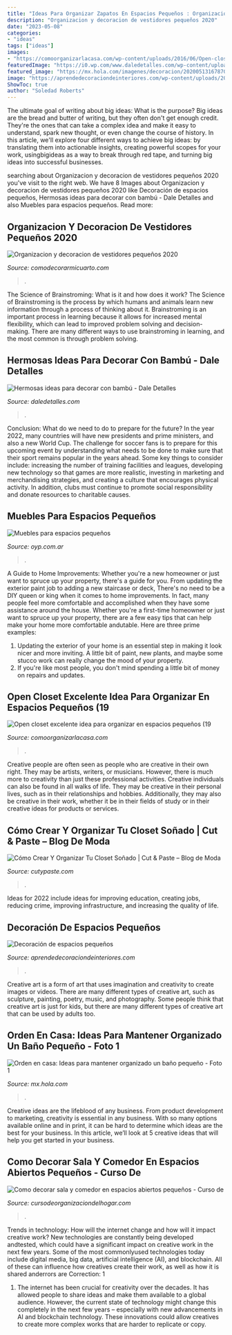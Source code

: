 ```yaml
---
title: "Ideas Para Organizar Zapatos En Espacios Pequeños : Organizacion Y Decoracion De Vestidores Pequeños 2020"
description: "Organizacion y decoracion de vestidores pequeños 2020"
date: "2023-05-08"
categories:
- "ideas"
tags: ["ideas"]
images:
- "https://comoorganizarlacasa.com/wp-content/uploads/2016/06/Open-closet-excelente-idea-para-organizar-en-espacios-pequeños-19.jpg"
featuredImage: "https://i0.wp.com/www.daledetalles.com/wp-content/uploads/2017/01/decoracion-con-bambu1.jpg"
featured_image: "https://mx.hola.com/imagenes/decoracion/20200513167870/orden-casa-bano-pequeno-mc/0-823-155/orden-bano-pequeño-8-a.jpg"
image: "https://aprendedecoraciondeinteriores.com/wp-content/uploads/2016/10/Decoración-de-espacios-pequeños-29.jpg"
ShowToc: true
author: "Soledad Roberts"
---
```



The ultimate goal of writing about big ideas: What is the purpose?
Big ideas are the bread and butter of writing, but they often don't get enough credit. They're the ones that can take a complex idea and make it easy to understand, spark new thought, or even change the course of history. In this article, we'll explore four different ways to achieve big ideas: by translating them into actionable insights, creating powerful scopes for your work, usingbigideas as a way to break through red tape, and turning big ideas into successful businesses.

	

		
searching about Organizacion y decoracion de vestidores pequeños 2020 you've visit to the right web. We have 8 Images about Organizacion y decoracion de vestidores pequeños 2020 like Decoración de espacios pequeños, Hermosas ideas para decorar con bambú - Dale Detalles and also Muebles para espacios pequeños. Read more:
		
    
## Organizacion Y Decoracion De Vestidores Pequeños 2020

<img loading=lazy src="https://comodecorarmicuarto.com/wp-content/uploads/2020/09/decoracion-de-vestidores-pequenos-tablaroca.jpg" onerror="this.onerror=null;this.src='https://tse2.mm.bing.net/th?id=OIP.eb15REBHTUK-P6EqbpST4QAAAA&amp;pid=15.1';" alt="Organizacion y decoracion de vestidores pequeños 2020">

_Source: comodecorarmicuarto.com_

>. 

	

The Science of Brainstroming: What is it and how does it work?
The Science of Brainstroming is the process by which humans and animals learn new information through a process of thinking about it. Brainstroming is an important process in learning because it allows for increased mental flexibility, which can lead to improved problem solving and decision-making. There are many different ways to use brainstroming in learning, and the most common is through problem solving.

    
## Hermosas Ideas Para Decorar Con Bambú - Dale Detalles

<img loading=lazy src="https://i0.wp.com/www.daledetalles.com/wp-content/uploads/2017/01/decoracion-con-bambu1.jpg" onerror="this.onerror=null;this.src='https://tse2.mm.bing.net/th?id=OIP.pXLVxN8_bSR4u7z03dH1KAHaNK&amp;pid=15.1';" alt="Hermosas ideas para decorar con bambú - Dale Detalles">

_Source: daledetalles.com_

>. 

	

Conclusion: What do we need to do to prepare for the future?
In the year 2022, many countries will have new presidents and prime ministers, and also a new World Cup. The challenge for soccer fans is to prepare for this upcoming event by understanding what needs to be done to make sure that their sport remains popular in the years ahead. Some key things to consider include: increasing the number of training facilities and leagues, developing new technology so that games are more realistic, investing in marketing and merchandising strategies, and creating a culture that encourages physical activity. In addition, clubs must continue to promote social responsibility and donate resources to charitable causes.

    
## Muebles Para Espacios Pequeños

<img loading=lazy src="http://www.oyp.com.ar/nueva/revistas/231/img/2-09.jpg" onerror="this.onerror=null;this.src='https://tse4.mm.bing.net/th?id=OIP.f_gguAK6boTsja7XXGNSiQHaHa&amp;pid=15.1';" alt="Muebles para espacios pequeños">

_Source: oyp.com.ar_

>. 

	

A Guide to Home Improvements: Whether you're a new homeowner or just want to spruce up your property, there's a guide for you. From updating the exterior paint job to adding a new staircase or deck,
There's no need to be a DIY queen or king when it comes to home improvements. In fact, many people feel more comfortable and accomplished when they have some assistance around the house. Whether you're a first-time homeowner or just want to spruce up your property, there are a few easy tips that can help make your home more comfortable andutable. Here are three prime examples: 
1) Updating the exterior of your home is an essential step in making it look nicer and more inviting. A little bit of paint, new plants, and maybe some stucco work can really change the mood of your property. 
2) If you're like most people, you don't mind spending a little bit of money on repairs and updates.

    
## Open Closet Excelente Idea Para Organizar En Espacios Pequeños (19

<img loading=lazy src="https://comoorganizarlacasa.com/wp-content/uploads/2016/06/Open-closet-excelente-idea-para-organizar-en-espacios-pequeños-19.jpg" onerror="this.onerror=null;this.src='https://tse1.mm.bing.net/th?id=OIP.V18m5uPHRWA562BoTgJw_QHaLH&amp;pid=15.1';" alt="Open closet excelente idea para organizar en espacios pequeños (19">

_Source: comoorganizarlacasa.com_

>. 

	

Creative people are often seen as people who are creative in their own right. They may be artists, writers, or musicians. However, there is much more to creativity than just these professional activities. Creative individuals can also be found in all walks of life. They may be creative in their personal lives, such as in their relationships and hobbies. Additionally, they may also be creative in their work, whether it be in their fields of study or in their creative ideas for products or services.

    
## Cómo Crear Y Organizar Tu Closet Soñado | Cut &amp; Paste – Blog De Moda

<img loading=lazy src="http://www.cutypaste.com/wp-content/uploads/2016/06/Erin-Spain-Closet.jpg" onerror="this.onerror=null;this.src='https://tse1.mm.bing.net/th?id=OIP.rgGjN88Wbhs11tj3uFHBDAHaLH&amp;pid=15.1';" alt="Cómo Crear Y Organizar Tu Closet Soñado | Cut &amp; Paste – Blog de Moda">

_Source: cutypaste.com_

>. 

	

Ideas for 2022 include ideas for improving education, creating jobs, reducing crime, improving infrastructure, and increasing the quality of life.

    
## Decoración De Espacios Pequeños

<img loading=lazy src="https://aprendedecoraciondeinteriores.com/wp-content/uploads/2016/10/Decoración-de-espacios-pequeños-29.jpg" onerror="this.onerror=null;this.src='https://tse4.mm.bing.net/th?id=OIP.2h7pn_5VotzrN1up2yoy0wHaLH&amp;pid=15.1';" alt="Decoración de espacios pequeños">

_Source: aprendedecoraciondeinteriores.com_

>. 

	

Creative art is a form of art that uses imagination and creativity to create images or videos. There are many different types of creative art, such as sculpture, painting, poetry, music, and photography. Some people think that creative art is just for kids, but there are many different types of creative art that can be used by adults too.

    
## Orden En Casa: Ideas Para Mantener Organizado Un Baño Pequeño - Foto 1

<img loading=lazy src="https://mx.hola.com/imagenes/decoracion/20200513167870/orden-casa-bano-pequeno-mc/0-823-155/orden-bano-pequeño-8-a.jpg" onerror="this.onerror=null;this.src='https://tse2.mm.bing.net/th?id=OIP.WtszCXPDVlI2zTV5sgMVMwHaKI&amp;pid=15.1';" alt="Orden en casa: Ideas para mantener organizado un baño pequeño - Foto 1">

_Source: mx.hola.com_

>. 

	

Creative ideas are the lifeblood of any business. From product development to marketing, creativity is essential in any business. With so many options available online and in print, it can be hard to determine which ideas are the best for your business. In this article, we’ll look at 5 creative ideas that will help you get started in your business.

    
## Como Decorar Sala Y Comedor En Espacios Abiertos Pequeños - Curso De

<img loading=lazy src="https://cursodeorganizaciondelhogar.com/wp-content/uploads/2017/08/como-decorar-sala-y-comedor-en-espacios-abiertos-pequenos-25.jpg" onerror="this.onerror=null;this.src='https://tse1.mm.bing.net/th?id=OIP.vijyyFLI3cXTNWdELY_-5gHaFg&amp;pid=15.1';" alt="Como decorar sala y comedor en espacios abiertos pequeños - Curso de">

_Source: cursodeorganizaciondelhogar.com_

>. 

	

Trends in technology: How will the internet change and how will it impact creative work?
New technologies are constantly being developed andtested, which could have a significant impact on creative work in the next few years. Some of the most commonlyused technologies today include digital media, big data, artificial intelligence (AI), and blockchain. All of these can influence how creatives create their work, as well as how it is shared anderrors are Correction: 1
1) The internet has been crucial for creativity over the decades. It has allowed people to share ideas and make them available to a global audience. However, the current state of technology might change this completely in the next few years – especially with new advancements in AI and blockchain technology. These innovations could allow creatives to create more complex works that are harder to replicate or copy.

